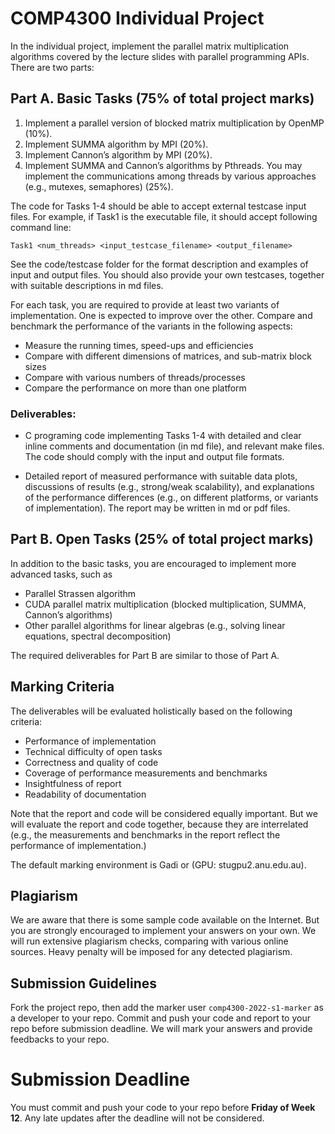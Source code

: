# COMP4300 Individual Project

In the individual project, implement the parallel matrix multiplication algorithms covered by the lecture slides with parallel programming APIs. There are two parts:

## Part A. Basic Tasks (75% of total project marks)

1. Implement a parallel version of blocked matrix multiplication by OpenMP (10%).
2. Implement SUMMA algorithm by MPI (20%).
3. Implement Cannon’s algorithm by MPI (20%).
4. Implement SUMMA and Cannon’s algorithms by Pthreads. You may implement the communications among threads by various approaches (e.g., mutexes, semaphores) (25%).

The code for Tasks 1-4 should be able to accept external testcase input files. For example, if Task1 is the executable file, it should accept following command line:
```
Task1 <num_threads> <input_testcase_filename> <output_filename>
```
See the code/testcase folder for the format description and examples of input and output files. You should also provide your own testcases, together with suitable descriptions in md files.

For each task, you are required to provide at least two variants of implementation. One is expected to improve over the other. Compare and benchmark the performance of the variants in the following aspects:
- Measure the running times, speed-ups and efficiencies 
- Compare with different dimensions of matrices, and sub-matrix block sizes 
- Compare with various numbers of threads/processes 
- Compare the performance on more than one platform


### Deliverables:
-	C programing code implementing Tasks 1-4 with detailed and clear inline comments and documentation (in md file), and relevant make files. The code should comply with the input and output file formats. 

-	Detailed report of measured performance with suitable data plots, discussions of results (e.g., strong/weak scalability), and explanations of the performance differences (e.g., on different platforms, or variants of implementation). The report may be written in md or pdf files.


## Part B. Open Tasks (25% of total project marks)
In addition to the basic tasks, you are encouraged to implement more advanced tasks, such as
-	Parallel Strassen algorithm
-	CUDA parallel matrix multiplication (blocked multiplication, SUMMA, Cannon’s algorithms)
-	Other parallel algorithms for linear algebras (e.g., solving linear equations, spectral decomposition)

The required deliverables for Part B are similar to those of Part A.



## Marking Criteria
The deliverables will be evaluated holistically based on the following criteria:
-   Performance of implementation
-   Technical difficulty of open tasks
-	Correctness and quality of code
-	Coverage of performance measurements and benchmarks
-	Insightfulness of report 
-	Readability of documentation

Note that the report and code will be considered equally important. But we will evaluate the report and code together, because they are interrelated (e.g., the measurements and benchmarks in the report reflect the performance of implementation.)  

The default marking environment is Gadi or (GPU: stugpu2.anu.edu.au). 

## Plagiarism 
We are aware that there is some sample code available on the Internet. But you are strongly encouraged to implement your answers on your own. We will run extensive plagiarism checks, comparing with various online sources. Heavy penalty will be imposed for any detected plagiarism.

## Submission Guidelines 

Fork the project repo, then add the marker user `comp4300-2022-s1-marker` as a developer to your repo. Commit and push your code and report to your repo before submission deadline. We will mark your answers and provide feedbacks to your repo.

# Submission Deadline
You must commit and push your code to your repo before **Friday of Week 12**. Any late updates after the deadline will not be considered.  
